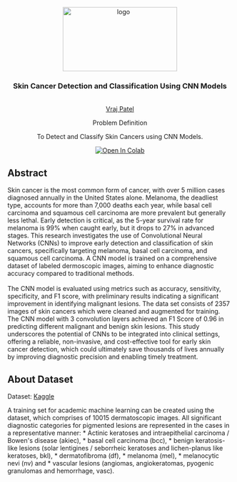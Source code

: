 <br />
<div align="center">
  <a href="https://github.com/VRAJ09/Skin-Cancer-Detection">
    <img src="https://media.glamour.com/photos/5d49410c93da760008776bf0/master/w_1920,c_limit/0805_eczema_lede.gif" alt="logo" width="256" height="144">
  </a>

<h3 align="center">Skin Cancer Detection and Classification Using CNN Models</h3>

  <p align="center">
     <br />
    <a href="https://github.com/VRAJ09">Vraj Patel</a>
  <p>
  <p align="center">
                  Problem Definition  
  </p>
   <p align="center">
      To Detect and Classify Skin Cancers using CNN Models. 
  </p>
</div>




<div align = "center">
  
[![Open In Colab](https://colab.research.google.com/assets/colab-badge.svg)](https://colab.research.google.com/drive/1V62wKIqLS2GqIoxjXe5itcq4PNOG_68u/view?usp=sharing)
<br>

</div>

## Abstract
<p>
Skin cancer is the most common form of cancer, with over 5 million cases diagnosed annually in the United States alone. Melanoma, the deadliest type, accounts for more than 7,000 deaths each year, while basal cell carcinoma and squamous cell carcinoma are more prevalent but generally less lethal. Early detection is critical, as the 5-year survival rate for melanoma is 99% when caught early, but it drops to 27% in advanced stages. This research investigates the use of Convolutional Neural Networks (CNNs) to improve early detection and classification of skin cancers, specifically targeting melanoma, basal cell carcinoma, and squamous cell carcinoma. A CNN model is trained on a comprehensive dataset of labeled dermoscopic images, aiming to enhance diagnostic accuracy compared to traditional methods.
<br><br>
The CNN model is evaluated using metrics such as accuracy, sensitivity, specificity, and F1 score, with preliminary results indicating a significant improvement in identifying malignant lesions. The data set consists of 2357 images of skin cancers which were cleaned and augmented for training. The CNN model with 3 convolution layers achieved an F1 Score of 0.96 in predicting different malignant and benign skin lesions. This study underscores the potential of CNNs to be integrated into clinical settings, offering a reliable, non-invasive, and cost-effective tool for early skin cancer detection, which could ultimately save thousands of lives annually by improving diagnostic precision and enabling timely treatment.
<p>

## About Dataset
Dataset: [Kaggle](https://www.kaggle.com/datasets/farjanakabirsamanta/skin-cancer-dataset/data)
<div align="left">
  <p>
    A training set for academic machine learning can be created using the dataset, which comprises of 10015 dermatoscopic images. All significant diagnostic categories for pigmented lesions are represented in the cases in     a representative manner:
    * Actinic keratoses and intraepithelial carcinoma / Bowen's disease (akiec),
    * basal cell carcinoma (bcc),
    * benign keratosis-like lesions (solar lentigines / seborrheic keratoses and lichen-planus like keratoses, bkl),
    * dermatofibroma (df),
    * melanoma (mel),
    * melanocytic nevi (nv) and
    * vascular lesions (angiomas, angiokeratomas, pyogenic granulomas and hemorrhage, vasc).
  </p>
</div>
